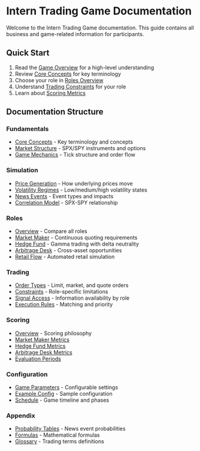 # Intern Trading Game Documentation

Welcome to the Intern Trading Game documentation. This guide contains all business and game-related information for participants.

## Quick Start

1. Read the [Game Overview](overview.md) for a high-level understanding
2. Review [Core Concepts](fundamentals/core-concepts.md) for key terminology
3. Choose your role in [Roles Overview](roles/overview.md)
4. Understand [Trading Constraints](trading/constraints.md) for your role
5. Learn about [Scoring Metrics](scoring/overview.md)

## Documentation Structure

### Fundamentals
- [Core Concepts](fundamentals/core-concepts.md) - Key terminology and concepts
- [Market Structure](fundamentals/market-structure.md) - SPX/SPY instruments and options
- [Game Mechanics](fundamentals/game-mechanics.md) - Tick structure and order flow

### Simulation
- [Price Generation](simulation/price-generation.md) - How underlying prices move
- [Volatility Regimes](simulation/volatility-regimes.md) - Low/medium/high volatility states
- [News Events](simulation/news-events.md) - Event types and impacts
- [Correlation Model](simulation/correlation-model.md) - SPX-SPY relationship

### Roles
- [Overview](roles/overview.md) - Compare all roles
- [Market Maker](roles/market-maker.md) - Continuous quoting requirements
- [Hedge Fund](roles/hedge-fund.md) - Gamma trading with delta neutrality
- [Arbitrage Desk](roles/arbitrage-desk.md) - Cross-asset opportunities
- [Retail Flow](roles/retail.md) - Automated retail simulation

### Trading
- [Order Types](trading/order-types.md) - Limit, market, and quote orders
- [Constraints](trading/constraints.md) - Role-specific limitations
- [Signal Access](trading/signals-access.md) - Information availability by role
- [Execution Rules](trading/execution-rules.md) - Matching and priority

### Scoring
- [Overview](scoring/overview.md) - Scoring philosophy
- [Market Maker Metrics](scoring/metrics/market-maker.md)
- [Hedge Fund Metrics](scoring/metrics/hedge-fund.md)
- [Arbitrage Desk Metrics](scoring/metrics/arbitrage-desk.md)
- [Evaluation Periods](scoring/evaluation-periods.md)

### Configuration
- [Game Parameters](configuration/game-parameters.md) - Configurable settings
- [Example Config](configuration/example-config.yaml) - Sample configuration
- [Schedule](configuration/schedule.md) - Game timeline and phases

### Appendix
- [Probability Tables](appendix/probability-tables.md) - News event probabilities
- [Formulas](appendix/formulas.md) - Mathematical formulas
- [Glossary](appendix/glossary.md) - Trading terms definitions
